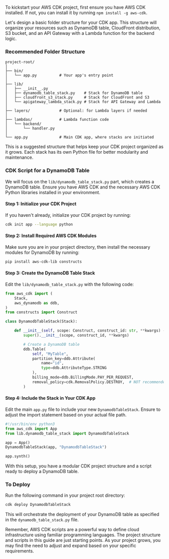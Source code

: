 To kickstart your AWS CDK project, first ensure you have AWS CDK installed. If not, you can install it by running `npm install -g aws-cdk`.

Let's design a basic folder structure for your CDK app. This structure will organize your resources such as DynamoDB table, CloudFront distribution, S3 bucket, and an API Gateway with a Lambda function for the backend logic.

### Recommended Folder Structure

```
project-root/
│
├── bin/
│   └── app.py          # Your app's entry point
│
├── lib/
│   ├── __init__.py
│   ├── dynamodb_table_stack.py    # Stack for DynamoDB table
│   ├── cloudfront_s3_stack.py     # Stack for CloudFront and S3
│   └── apigateway_lambda_stack.py # Stack for API Gateway and Lambda
│
├── layers/             # Optional: for Lambda layers if needed
│
├── lambdas/            # Lambda function code
│   └── backend/
│       └── handler.py
│
└── app.py              # Main CDK app, where stacks are initiated
```

This is a suggested structure that helps keep your CDK project organized as it grows. Each stack has its own Python file for better modularity and maintenance.

### CDK Script for a DynamoDB Table

We will focus on the `lib/dynamodb_table_stack.py` part, which creates a DynamoDB table. Ensure you have AWS CDK and the necessary AWS CDK Python libraries installed in your environment.

#### Step 1: Initialize your CDK Project

If you haven't already, initialize your CDK project by running:

```bash
cdk init app --language python
```

#### Step 2: Install Required AWS CDK Modules

Make sure you are in your project directory, then install the necessary modules for DynamoDB by running:

```bash
pip install aws-cdk-lib constructs
```

#### Step 3: Create the DynamoDB Table Stack

Edit the `lib/dynamodb_table_stack.py` with the following code:

```python
from aws_cdk import (
    Stack,
    aws_dynamodb as ddb,
)
from constructs import Construct

class DynamodbTableStack(Stack):

    def __init__(self, scope: Construct, construct_id: str, **kwargs) -> None:
        super().__init__(scope, construct_id, **kwargs)

        # Create a DynamoDB table
        ddb.Table(
            self, "MyTable",
            partition_key=ddb.Attribute(
                name="id",
                type=ddb.AttributeType.STRING
            ),
            billing_mode=ddb.BillingMode.PAY_PER_REQUEST,
            removal_policy=cdk.RemovalPolicy.DESTROY,  # NOT recommended for production code
        )
```

#### Step 4: Include the Stack in Your CDK App

Edit the main `app.py` file to include your new `DynamodbTableStack`. Ensure to adjust the import statement based on your actual file path.

```python
#!/usr/bin/env python3
from aws_cdk import App
from lib.dynamodb_table_stack import DynamodbTableStack

app = App()
DynamodbTableStack(app, "DynamodbTableStack")

app.synth()
```

With this setup, you have a modular CDK project structure and a script ready to deploy a DynamoDB table.

### To Deploy

Run the following command in your project root directory:

```bash
cdk deploy DynamodbTableStack
```

This will orchestrate the deployment of your DynamoDB table as specified in the `dynamodb_table_stack.py` file.

Remember, AWS CDK scripts are a powerful way to define cloud infrastructure using familiar programming languages. The project structure and scripts in this guide are just starting points. As your project grows, you may find the need to adjust and expand based on your specific requirements.
